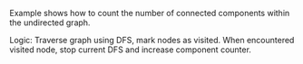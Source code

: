Example shows how to count the number of connected components within the undirected graph.

Logic:
Traverse graph using DFS, mark nodes as visited. When encountered visited node, stop current DFS and increase component counter.